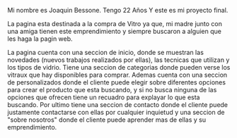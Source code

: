 Mi nombre es Joaquin Bessone. Tengo 22 Años Y este es mi proyecto final.

La pagina esta destinada a la compra de Vitro ya que, mi madre junto con una amiga tienen este emprendimiento y siempre buscaron a alguien que les haga la pagin web.

La pagina cuenta con una seccion de inicio, donde se muestran las novedades (nuevos trabajos realizados por ellas), las tecnicas que utilizan y los tipos de vidrio. Tiene una seccion de categorias donde pueden verse los vitraux que hay disponibles para comprar. Ademas cuenta con una seccion de personalizados donde el cliente puede elegir sobre diferentes opciones para crear el producto que esta buscando, y si no busca ninguna de las opciones que ofrecen tiene un recuadro para explayar lo que esta buscando. Por ultimo tiene una seccion de contacto donde el cliente puede justamente contactarse con ellas por cualquier inquietud y una seccion de "sobre nosotros" donde el cliente puede aprender mas de ellas y su emprendimiento.
